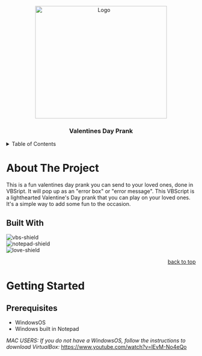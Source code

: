 <!-- PROJECT LOGO -->
<br />
  <div align="center">
  <a href="https://github.com/dannisse/Valentines-Day-Error-Message">
    <img src="https://upload-os-bbs.hoyolab.com/upload/2023/02/10/262711529/39ab1da0069dcc07ce8b6626c2694118_425492198571594007.jpg?x-oss-process=image/resize,s_1000/quality,q_80/auto-orient,0/interlace,1/format,jpg" alt="Logo" width="350" height="300">
  </a>
</div>
<h3 align="center">Valentines Day Prank</h3>
<a name="readme-top"></a>


<!-- TABLE OF CONTENTS -->
<details>
  <summary>Table of Contents</summary>
  <ol>
    <li>
      <a href="#about-the-project">About The Project</a>
      <ul>
        <li><a href="#built-with">Built With</a></li>
      </ul>
    </li>
    <li>
      <a href="#getting-started">Getting Started</a>
      <ul>
        <li><a href="#prerequisites">Prerequisites</a></li>
      </ul>
    </li>
  </ol>
</details>

<!-- ABOUT THE PROJECT -->
# About The Project
This is a fun valentines day prank you can send to your loved ones, done in VBSript. It will pop up as an "error box" or "error message". This VBScript is a lighthearted Valentine's Day prank that you can play on your loved ones. It's a simple way to add some fun to the occasion.

## Built With
![vbs-shield] <br>
![notepad-shield] <br>
![love-shield]

<p align="right"> <a href="#readme-top">back to top</a> </p>

# Getting Started
## Prerequisites
* WindowsOS
* Windows built in Notepad <br>

*MAC USERS: If you do not have a WindowsOS, follow the instructions to download VirtualBox:* 
https://www.youtube.com/watch?v=lEvM-No4eQo


<!-- MARKDOWN LINKS & IMAGES -->
[love-shield]: http://ForTheBadge.com/images/badges/built-with-love.svg
[vbs-shield]: https://img.shields.io/badge/Built%20with-VBScript-blue
[notepad-shield]: https://img.shields.io/badge/WindowsOS-Notepad-blue 
